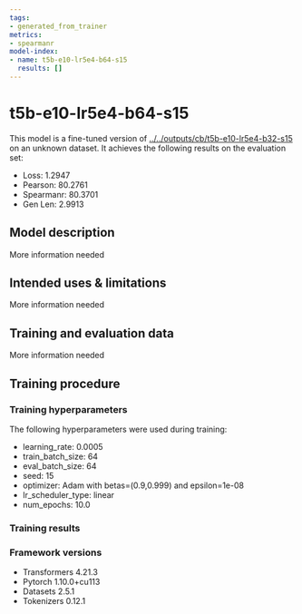 ```yaml
---
tags:
- generated_from_trainer
metrics:
- spearmanr
model-index:
- name: t5b-e10-lr5e4-b64-s15
  results: []
---
```


<!-- This model card has been generated automatically according to the information the Trainer had access to. You
should probably proofread and complete it, then remove this comment. -->

# t5b-e10-lr5e4-b64-s15

This model is a fine-tuned version of [../../outputs/cb/t5b-e10-lr5e4-b32-s15](https://huggingface.co/../../outputs/cb/t5b-e10-lr5e4-b32-s15) on an unknown dataset.
It achieves the following results on the evaluation set:
- Loss: 1.2947
- Pearson: 80.2761
- Spearmanr: 80.3701
- Gen Len: 2.9913

## Model description

More information needed

## Intended uses & limitations

More information needed

## Training and evaluation data

More information needed

## Training procedure

### Training hyperparameters

The following hyperparameters were used during training:
- learning_rate: 0.0005
- train_batch_size: 64
- eval_batch_size: 64
- seed: 15
- optimizer: Adam with betas=(0.9,0.999) and epsilon=1e-08
- lr_scheduler_type: linear
- num_epochs: 10.0

### Training results



### Framework versions

- Transformers 4.21.3
- Pytorch 1.10.0+cu113
- Datasets 2.5.1
- Tokenizers 0.12.1

